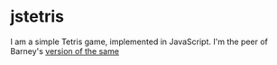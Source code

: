# jstetris

I am a simple Tetris game, implemented in JavaScript. I'm the peer of Barney's [version of the same](https://github.com/barneyb/jstetris)
